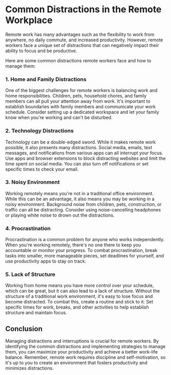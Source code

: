Common Distractions in the Remote Workplace
===============================================================================================

Remote work has many advantages such as the flexibility to work from anywhere, no daily commute, and increased productivity. However, remote workers face a unique set of distractions that can negatively impact their ability to focus and be productive.

Here are some common distractions remote workers face and how to manage them:

### 1. Home and Family Distractions

One of the biggest challenges for remote workers is balancing work and home responsibilities. Children, pets, household chores, and family members can all pull your attention away from work. It's important to establish boundaries with family members and communicate your work schedule. Consider setting up a dedicated workspace and let your family know when you're working and can't be disturbed.

### 2. Technology Distractions

Technology can be a double-edged sword. While it makes remote work possible, it also presents many distractions. Social media, emails, text messages, and notifications from various apps can all interrupt your focus. Use apps and browser extensions to block distracting websites and limit the time spent on social media. You can also turn off notifications or set specific times to check your email.

### 3. Noisy Environment

Working remotely means you're not in a traditional office environment. While this can be an advantage, it also means you may be working in a noisy environment. Background noise from children, pets, construction, or traffic can all be distracting. Consider using noise-cancelling headphones or playing white noise to drown out the distractions.

### 4. Procrastination

Procrastination is a common problem for anyone who works independently. When you're working remotely, there's no one there to keep you accountable or monitor your progress. To combat procrastination, break tasks into smaller, more manageable pieces, set deadlines for yourself, and use productivity apps to stay on track.

### 5. Lack of Structure

Working from home means you have more control over your schedule, which can be great, but it can also lead to a lack of structure. Without the structure of a traditional work environment, it's easy to lose focus and become distracted. To combat this, create a routine and stick to it. Set specific times for work, breaks, and other activities to help establish structure and maintain focus.

Conclusion
----------

Managing distractions and interruptions is crucial for remote workers. By identifying the common distractions and implementing strategies to manage them, you can maximize your productivity and achieve a better work-life balance. Remember, remote work requires discipline and self-motivation, so it's up to you to create an environment that fosters productivity and minimizes distractions.

